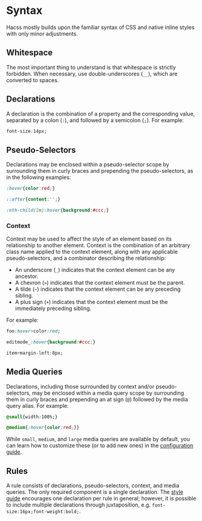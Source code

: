 # Syntax

Hacss mostly builds upon the familiar syntax of CSS and native inline styles
with only minor adjustments.

## Whitespace

The most important thing to understand is that whitespace is strictly forbidden.
When necessary, use double-underscores (`__`), which are converted to spaces.

## Declarations

A declaration is the combination of a property and the corresponding value,
separated by a colon (`:`), and followed by a semicolon (`;`). For example:

```css
font-size:14px;
```

## Pseudo-Selectors

Declarations may be enclosed within a pseudo-selector scope by surrounding them
in curly braces and prepending the pseudo-selectors, as in the following
examples:

```css
:hover{color:red;}
```

```css
::after{content:'';}
```

```css
:nth-child(2n):hover{background:#ccc;}
```

### Context

Context may be used to affect the style of an element based on its relationship
to another element. Context is the combination of an arbitrary class name
applied to the context element, along with any applicable pseudo-selectors, and
a combinator describing the relationship:

* An underscore (`_`) indicates that the context element can be any ancestor.
* A chevron (`>`) indicates that the context element must be the parent.
* A tilde (`~`) indicates that the context element can be any preceding sibling.
* A plus sign (`+`) indicates that the context element must be the immediately
  preceding sibling.

For example:

```css
foo:hover>color:red;
```

```css
editmode_:hover{background:#ccc;}
```

```css
item+margin-left:8px;
```

## Media Queries

Declarations, including those surrounded by context and/or pseudo-selectors, may
be enclosed within a media query scope by surrounding them in curly braces and
prepending an at sign (`@`) followed by the media query alias. For example:

```css
@small{width:100%;}
```

```css
@medium{:hover{color:red;}}
```

While `small`, `medium`, and `large` media queries are available by default, you
can learn how to customize these (or to add new ones) in the
[configuration guide](configuration-guide.md).

## Rules

A rule consists of declarations, pseudo-selectors, context, and media queries.
The only required component is a single declaration. The
[style guide](style-guide.md) encourages one declaration per rule in general;
however, it is possible to include multiple declarations through juxtaposition,
e.g. `font-size:16px;font-weight:bold;`.

